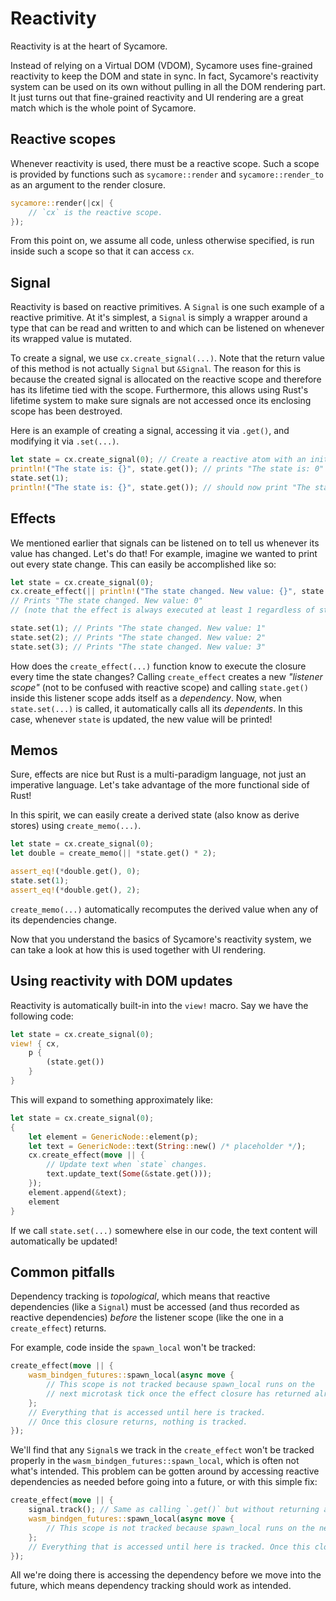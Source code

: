 # Reactivity

Reactivity is at the heart of Sycamore.

Instead of relying on a Virtual DOM (VDOM), Sycamore uses fine-grained reactivity to keep the DOM
and state in sync. In fact, Sycamore's reactivity system can be used on its own without pulling in
all the DOM rendering part. It just turns out that fine-grained reactivity and UI rendering are a
great match which is the whole point of Sycamore.

## Reactive scopes

Whenever reactivity is used, there must be a reactive scope. Such a scope is provided by functions
such as `sycamore::render` and `sycamore::render_to` as an argument to the render closure.

```rust
sycamore::render(|cx| {
    // `cx` is the reactive scope.
});
```

From this point on, we assume all code, unless otherwise specified, is run inside such a scope so
that it can access `cx`.

## Signal

Reactivity is based on reactive primitives. A `Signal` is one such example of a reactive primitive.
At it's simplest, a `Signal` is simply a wrapper around a type that can be read and written to and
which can be listened on whenever its wrapped value is mutated.

To create a signal, we use `cx.create_signal(...)`. Note that the return value of this method is
not actually `Signal` but `&Signal`. The reason for this is because the created signal is allocated
on the reactive scope and therefore has its lifetime tied with the scope. Furthermore, this allows
using Rust's lifetime system to make sure signals are not accessed once its enclosing scope has been
destroyed.

Here is an example of creating a signal, accessing it via `.get()`, and modifying it via
`.set(...)`.

```rust
let state = cx.create_signal(0); // Create a reactive atom with an initial value of `0`.
println!("The state is: {}", state.get()); // prints "The state is: 0"
state.set(1);
println!("The state is: {}", state.get()); // should now print "The state is: 1"
```

## Effects

We mentioned earlier that signals can be listened on to tell us whenever its value has changed.
Let's do that! For example, imagine we wanted to print out every state change. This can easily be
accomplished like so:

```rust
let state = cx.create_signal(0);
cx.create_effect(|| println!("The state changed. New value: {}", state.get()));
// Prints "The state changed. New value: 0"
// (note that the effect is always executed at least 1 regardless of state changes)

state.set(1); // Prints "The state changed. New value: 1"
state.set(2); // Prints "The state changed. New value: 2"
state.set(3); // Prints "The state changed. New value: 3"
```

How does the `create_effect(...)` function know to execute the closure every time the state changes?
Calling `create_effect` creates a new _"listener scope"_ (not to be confused with reactive scope)
and calling `state.get()` inside this listener scope adds itself as a _dependency_. Now, when
`state.set(...)` is called, it automatically calls all its _dependents_. In this case, whenever
`state` is updated, the new value will be printed!

## Memos

Sure, effects are nice but Rust is a multi-paradigm language, not just an imperative language. Let's
take advantage of the more functional side of Rust!

In this spirit, we can easily create a derived state (also know as derive stores) using
`create_memo(...)`.

```rust
let state = cx.create_signal(0);
let double = create_memo(|| *state.get() * 2);

assert_eq!(*double.get(), 0);
state.set(1);
assert_eq!(*double.get(), 2);
```

`create_memo(...)` automatically recomputes the derived value when any of its dependencies change.

Now that you understand the basics of Sycamore's reactivity system, we can take a look at how this
is used together with UI rendering.

## Using reactivity with DOM updates

Reactivity is automatically built-in into the `view!` macro. Say we have the following code:

```rust
let state = cx.create_signal(0);
view! { cx,
    p {
        (state.get())
    }
}
```

This will expand to something approximately like:

```rust
let state = cx.create_signal(0);
{
    let element = GenericNode::element(p);
    let text = GenericNode::text(String::new() /* placeholder */);
    cx.create_effect(move || {
        // Update text when `state` changes.
        text.update_text(Some(&state.get()));
    });
    element.append(&text);
    element
}
```

If we call `state.set(...)` somewhere else in our code, the text content will automatically be
updated!

## Common pitfalls

Dependency tracking is _topological_, which means that reactive dependencies (like a `Signal`) must
be accessed (and thus recorded as reactive dependencies) _before_ the listener scope (like the one
in a `create_effect`) returns.

For example, code inside the `spawn_local` won't be tracked:

```rust
create_effect(move || {
    wasm_bindgen_futures::spawn_local(async move {
        // This scope is not tracked because spawn_local runs on the
        // next microtask tick once the effect closure has returned already.
    };
    // Everything that is accessed until here is tracked.
    // Once this closure returns, nothing is tracked.
});
```

We'll find that any `Signal`s we track in the `create_effect` won't be tracked properly in the
`wasm_bindgen_futures::spawn_local`, which is often not what's intended. This problem can be gotten
around by accessing reactive dependencies as needed before going into a future, or with this simple
fix:

```rust
create_effect(move || {
    signal.track(); // Same as calling `.get()` but without returning a value.
    wasm_bindgen_futures::spawn_local(async move {
        // This scope is not tracked because spawn_local runs on the next microtask tick (in other words, some time later).
    };
    // Everything that is accessed until here is tracked. Once this closure returns, nothing is tracked.
});
```

All we're doing there is accessing the dependency before we move into the future, which means
dependency tracking should work as intended.

